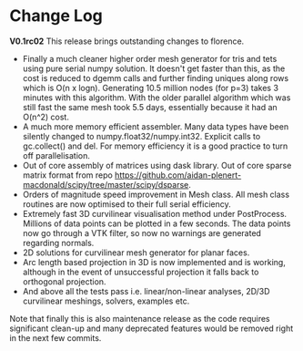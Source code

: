 # Change Log
**V0.1rc02**
This release brings outstanding changes to florence.

- Finally a much cleaner higher order mesh generator for tris and tets using pure serial numpy solution. It doesn't get faster than this, as the cost is reduced to dgemm calls and further finding uniques along rows which is O(n x logn). Generating 10.5 million nodes (for p=3) takes 3 minutes with this algorithm. With the older parallel algorithm which was still fast the same mesh took 5.5 days, essentially because it had an O(n^2) cost.
- A much more memory efficient assembler. Many data types have been silently changed to numpy.float32/numpy.int32. Explicit calls to gc.collect() and del. For memory efficiency it is a good practice to turn off parallelisation.
- Out of core assembly of matrices using dask library. Out of core sparse matrix format from repo https://github.com/aidan-plenert-macdonald/scipy/tree/master/scipy/dsparse. 
- Orders of magnitude speed improvement in Mesh class. All mesh class routines are now optimised to their full serial efficiency.
- Extremely fast 3D curvilinear visualisation method under PostProcess. Millions of data points can be plotted in a few seconds. The data points now go through a VTK filter, so now no warnings are generated regarding normals.
- 2D solutions for curvilinear mesh generator for planar faces.
- Arc length based projection in 3D is now implemented and is working, although in the event of unsuccessful projection it falls back to orthogonal projection.
- And above all the tests pass i.e. linear/non-linear analyses, 2D/3D curvilinear meshings, solvers, examples etc.

Note that finally this is also maintenance release as the code requires significant clean-up and many deprecated features would be removed right in the next few commits.    
